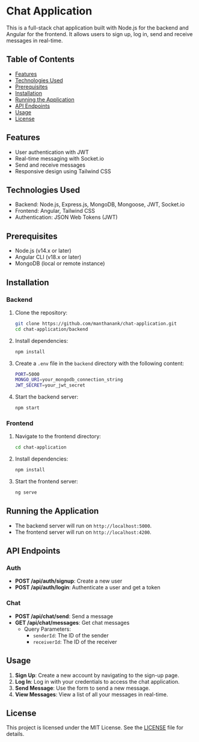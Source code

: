 # Chat Application

This is a full-stack chat application built with Node.js for the backend and Angular for the frontend. It allows users to sign up, log in, send and receive messages in real-time.

## Table of Contents

- [Features](#features)
- [Technologies Used](#technologies-used)
- [Prerequisites](#prerequisites)
- [Installation](#installation)
- [Running the Application](#running-the-application)
- [API Endpoints](#api-endpoints)
- [Usage](#usage)
- [License](#license)

## Features

- User authentication with JWT
- Real-time messaging with Socket.io
- Send and receive messages
- Responsive design using Tailwind CSS

## Technologies Used

- Backend: Node.js, Express.js, MongoDB, Mongoose, JWT, Socket.io
- Frontend: Angular, Tailwind CSS
- Authentication: JSON Web Tokens (JWT)

## Prerequisites

- Node.js (v14.x or later)
- Angular CLI (v18.x or later)
- MongoDB (local or remote instance)

## Installation

### Backend

1. Clone the repository:

    ```sh
    git clone https://github.com/manthanank/chat-application.git
    cd chat-application/backend
    ```

2. Install dependencies:

    ```sh
    npm install
    ```

3. Create a `.env` file in the `backend` directory with the following content:

    ```bash
    PORT=5000
    MONGO_URI=your_mongodb_connection_string
    JWT_SECRET=your_jwt_secret
    ```

4. Start the backend server:

    ```sh
    npm start
    ```

### Frontend

1. Navigate to the frontend directory:

    ```sh
    cd chat-application
    ```

2. Install dependencies:

    ```sh
    npm install
    ```

3. Start the frontend server:

    ```sh
    ng serve
    ```

## Running the Application

- The backend server will run on `http://localhost:5000`.
- The frontend server will run on `http://localhost:4200`.

## API Endpoints

### Auth

- **POST /api/auth/signup**: Create a new user
- **POST /api/auth/login**: Authenticate a user and get a token

### Chat

- **POST /api/chat/send**: Send a message
- **GET /api/chat/messages**: Get chat messages
  - Query Parameters:
    - `senderId`: The ID of the sender
    - `receiverId`: The ID of the receiver

## Usage

1. **Sign Up**: Create a new account by navigating to the sign-up page.
2. **Log In**: Log in with your credentials to access the chat application.
3. **Send Message**: Use the form to send a new message.
4. **View Messages**: View a list of all your messages in real-time.

## License

This project is licensed under the MIT License. See the [LICENSE](LICENSE) file for details.
